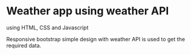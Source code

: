 # Weather app using weather API

using HTML, CSS and Javascript

Responsive bootstrap simple design with weather API is used to get the required data.
